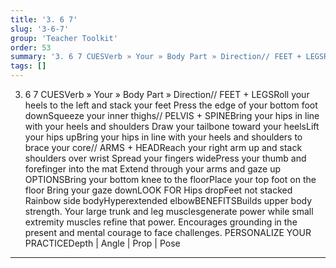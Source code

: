 ```yaml
---
title: '3. 6 7'
slug: '3-6-7'
group: 'Teacher Toolkit'
order: 53
summary: '3. 6 7 CUESVerb » Your » Body Part » Direction// FEET + LEGSRoll your heels to the left and stack your feet Press the edge of your bottom foot downSqueeze your inner thighs// PELVI'
tags: []
---
```


3. 6 7
CUESVerb » Your » Body Part » Direction// FEET + LEGSRoll your heels to the left and stack your feet Press the edge of your bottom foot downSqueeze your inner thighs// PELVIS + SPINEBring your hips in line with your heels and shoulders Draw your tailbone toward your heelsLift your hips upBring your hips in line with your heels and shoulders to brace your core// ARMS + HEADReach your right arm up and stack shoulders over wrist Spread your fingers widePress your thumb and forefinger into the mat Extend through your arms and gaze up
OPTIONSBring your bottom knee to the floorPlace your top foot on the floor Bring your gaze downLOOK FOR Hips dropFeet not stacked Rainbow side bodyHyperextended elbowBENEFITSBuilds upper body strength. Your large trunk and leg musclesgenerate power while small extremity muscles refine that power. Encourages grounding in the present and mental courage to face challenges.
PERSONALIZE YOUR PRACTICEDepth | Angle | Prop | Pose

---

